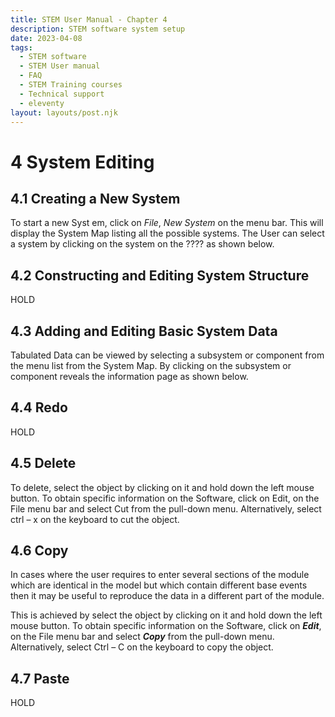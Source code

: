 ```yaml
---
title: STEM User Manual - Chapter 4
description: STEM software system setup
date: 2023-04-08
tags:
  - STEM software
  - STEM User manual
  - FAQ
  - STEM Training courses
  - Technical support
  - eleventy
layout: layouts/post.njk
---
```



# 4	System Editing


## 4.1	Creating a New System
To start a new Syst em, click on _File_, _New System_ on the menu bar.  This will display the System Map listing all the possible systems.  The User can select a system by clicking on the system on the ???? as shown below.

## 4.2	Constructing and Editing System Structure
HOLD

## 4.3	Adding and Editing Basic System Data
Tabulated Data can be viewed by selecting a subsystem or component from the menu list from the System Map.  By clicking on the subsystem or component reveals the information page as shown below.

## 4.4	Redo
HOLD

## 4.5	Delete
To delete, select the object by clicking on it and hold down the left mouse button.  To obtain specific information on the Software, click on Edit, on the File menu bar and select Cut from the pull-down menu. Alternatively, select ctrl – x on the keyboard to cut the object.

## 4.6	Copy
In cases where the user requires to enter several sections of the module which are identical in the model but which contain different base events then it may be useful to reproduce the data in a different part of the module.

This is achieved by select the object by clicking on it and hold down the left mouse button.  To obtain specific information on the Software, click on _**Edit**_, on the File menu bar and select _**Copy**_ from the pull-down menu. Alternatively, select Ctrl – C on the keyboard to copy the object.

## 4.7	Paste

HOLD
